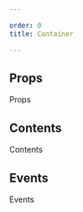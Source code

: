 ```yaml
---

order: 0
title: Container

---
```

 
## Props
 
Props
 
## Contents
 
Contents
 
## Events
 
Events
 
